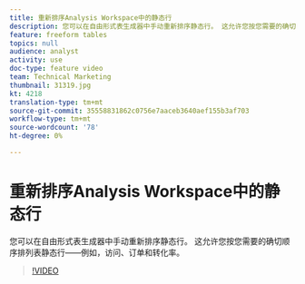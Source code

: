 ```yaml
---
title: 重新排序Analysis Workspace中的静态行
description: 您可以在自由形式表生成器中手动重新排序静态行。 这允许您按您需要的确切顺序排列表静态行——例如，访问、订单和转化率。
feature: freeform tables
topics: null
audience: analyst
activity: use
doc-type: feature video
team: Technical Marketing
thumbnail: 31319.jpg
kt: 4218
translation-type: tm+mt
source-git-commit: 35558831862c0756e7aaceb3640aef155b3af703
workflow-type: tm+mt
source-wordcount: '78'
ht-degree: 0%

---
```



# 重新排序Analysis Workspace中的静态行

您可以在自由形式表生成器中手动重新排序静态行。 这允许您按您需要的确切顺序排列表静态行——例如，访问、订单和转化率。

>[!VIDEO](https://video.tv.adobe.com/v/31319/?quality=12)
